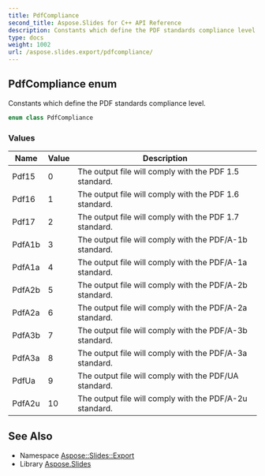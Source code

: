 ```yaml
---
title: PdfCompliance
second_title: Aspose.Slides for C++ API Reference
description: Constants which define the PDF standards compliance level.
type: docs
weight: 1002
url: /aspose.slides.export/pdfcompliance/
---
```

## PdfCompliance enum


Constants which define the PDF standards compliance level.

```cpp
enum class PdfCompliance
```

### Values

| Name | Value | Description |
| --- | --- | --- |
| Pdf15 | 0 | The output file will comply with the PDF 1.5 standard. |
| Pdf16 | 1 | The output file will comply with the PDF 1.6 standard. |
| Pdf17 | 2 | The output file will comply with the PDF 1.7 standard. |
| PdfA1b | 3 | The output file will comply with the PDF/A-1b standard. |
| PdfA1a | 4 | The output file will comply with the PDF/A-1a standard. |
| PdfA2b | 5 | The output file will comply with the PDF/A-2b standard. |
| PdfA2a | 6 | The output file will comply with the PDF/A-2a standard. |
| PdfA3b | 7 | The output file will comply with the PDF/A-3b standard. |
| PdfA3a | 8 | The output file will comply with the PDF/A-3a standard. |
| PdfUa | 9 | The output file will comply with the PDF/UA standard. |
| PdfA2u | 10 | The output file will comply with the PDF/A-2u standard. |

## See Also

* Namespace [Aspose::Slides::Export](../)
* Library [Aspose.Slides](../../)